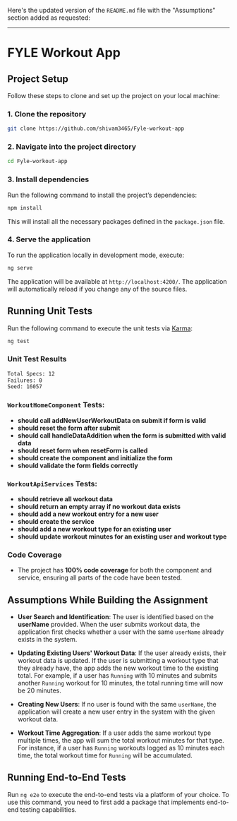Here's the updated version of the `README.md` file with the "Assumptions" section added as requested:

---

# FYLE Workout App

## Project Setup

Follow these steps to clone and set up the project on your local machine:

### 1. Clone the repository

```bash
git clone https://github.com/shivam3465/Fyle-workout-app
```

### 2. Navigate into the project directory

```bash
cd Fyle-workout-app
```

### 3. Install dependencies

Run the following command to install the project’s dependencies:

```bash
npm install
```

This will install all the necessary packages defined in the `package.json` file.

### 4. Serve the application

To run the application locally in development mode, execute:

```bash
ng serve
```

The application will be available at `http://localhost:4200/`. The application will automatically reload if you change any of the source files.

## Running Unit Tests

Run the following command to execute the unit tests via [Karma](https://karma-runner.github.io):

```bash
ng test
```

### Unit Test Results

```bash
Total Specs: 12  
Failures: 0  
Seed: 16057
```

### `WorkoutHomeComponent` Tests:
- **should call addNewUserWorkoutData on submit if form is valid**
- **should reset the form after submit**
- **should call handleDataAddition when the form is submitted with valid data**
- **should reset form when resetForm is called**
- **should create the component and initialize the form**
- **should validate the form fields correctly**

### `WorkoutApiServices` Tests:
- **should retrieve all workout data**
- **should return an empty array if no workout data exists**
- **should add a new workout entry for a new user**
- **should create the service**
- **should add a new workout type for an existing user**
- **should update workout minutes for an existing user and workout type**

### Code Coverage

- The project has **100% code coverage** for both the component and service, ensuring all parts of the code have been tested.

## Assumptions While Building the Assignment

- **User Search and Identification**: The user is identified based on the **userName** provided. When the user submits workout data, the application first checks whether a user with the same `userName` already exists in the system.
  
- **Updating Existing Users' Workout Data**: If the user already exists, their workout data is updated. If the user is submitting a workout type that they already have, the app adds the new workout time to the existing total. For example, if a user has `Running` with 10 minutes and submits another `Running` workout for 10 minutes, the total running time will now be 20 minutes.

- **Creating New Users**: If no user is found with the same `userName`, the application will create a new user entry in the system with the given workout data.

- **Workout Time Aggregation**: If a user adds the same workout type multiple times, the app will sum the total workout minutes for that type. For instance, if a user has `Running` workouts logged as 10 minutes each time, the total workout time for `Running` will be accumulated. 

## Running End-to-End Tests

Run `ng e2e` to execute the end-to-end tests via a platform of your choice. To use this command, you need to first add a package that implements end-to-end testing capabilities.
